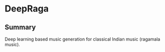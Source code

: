 # DeepRaga

## Summary

Deep learning based music generation for classical Indian music (ragamala 
music).
